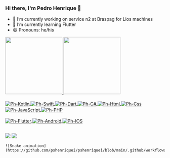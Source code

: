 ### Hi there, I'm Pedro Henrique 👋

- 🔭 I’m currently working on service n2 at Braspag for Lios machines
- 🌱 I’m currently learning Flutter
- 😄 Pronouns: he/his

<div>
  <a href="https://github.com/pshenriquei/">
  <img height="180em" src="https://github-readme-stats.vercel.app/api?username=pshenriquei&show_icons=true&theme=tokyonight&include_all_commits=true&count_private=true"/>
  <img height="180em" src="https://github-readme-stats.vercel.app/api/top-langs/?username=pshenriquei&layout=compact&langs_count=7&theme=tokyonight"/>
</div>
  
  <div style="display: inline_block"><br>
  <img align="center" alt="Ph-Kotlin" src="https://img.shields.io/badge/Kotlin-0095D5?&style=for-the-badge&logo=kotlin&logoColor=white">
  <img align="center" alt="Ph-Swift" src="https://img.shields.io/badge/Swift-FA7343?style=for-the-badge&logo=swift&logoColor=white">
  <img align="center" alt="Ph-Dart" src="https://img.shields.io/badge/Dart-0175C2?style=for-the-badge&logo=dart&logoColor=white">
  <img align="center" alt="Ph-C#" src="https://img.shields.io/badge/C%23-239120?style=for-the-badge&logo=c-sharp&logoColor=white">
  <img align="center" alt="Ph-Html" src="https://img.shields.io/badge/HTML5-E34F26?style=for-the-badge&logo=html5&logoColor=white">
  <img align="center" alt="Ph-Css" src="https://img.shields.io/badge/CSS3-1572B6?style=for-the-badge&logo=css3&logoColor=white">
  <img align="center" alt="Ph-JavaScript" src="https://img.shields.io/badge/JavaScript-F7DF1E?style=for-the-badge&logo=javascript&logoColor=black">
  <img align="center" alt="Ph-PHP" src="https://img.shields.io/badge/PHP-777BB4?style=for-the-badge&logo=php&logoColor=white">
    
</div>
  
   <div style="display: inline_block"><br>
   <img align="center" alt="Ph-Flutter" src="https://img.shields.io/badge/Flutter-02569B?style=for-the-badge&logo=flutter&logoColor=white">
   <img align="center" alt="Ph-Android" src="https://img.shields.io/badge/Android-3DDC84?style=for-the-badge&logo=android&logoColor=white">
   <img align="center" alt="Ph-IOS" src="https://img.shields.io/badge/iOS-000000?style=for-the-badge&logo=ios&logoColor=white">
    
</div>
  
  ##
  
  <div> 
  <a href = "mailto:pedrohignacios@gmail.com"><img src="https://img.shields.io/badge/-Gmail-%23333?style=for-the-badge&logo=gmail&logoColor=white" target="_blank"></a>
  <a href="https://www.linkedin.com/in/pedro-henrique-ignacio-sobrinho-754108175/" target="_blank"><img src="https://img.shields.io/badge/-LinkedIn-%230077B5?style=for-the-badge&logo=linkedin&logoColor=white" target="_blank"></a> 
    
    
    ![Snake animation](https://github.com/pshenriquei/pshenriquei/blob/main/.github/workflows/cobrinha.yml)
    
  </div>
  
  
